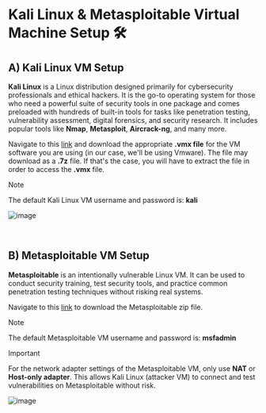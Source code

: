 # Kali Linux & Metasploitable Virtual Machine Setup 🛠️

## A) Kali Linux VM Setup

**Kali Linux** is a Linux distribution designed primarily for cybersecurity professionals and ethical hackers. It is the go-to operating system for those who need a powerful suite of security tools in one package and comes preloaded with hundreds of built-in tools for tasks like penetration testing, vulnerability assessment, digital forensics, and security research. It includes popular tools like **Nmap**, **Metasploit**, **Aircrack-ng**, and many more.

Navigate to this [link](https://www.kali.org/get-kali/#kali-virtual-machines) and download the appropriate **.vmx file** for the VM software you are using (in our case, we'll be using Vmware).
The file may download as a **.7z** file. If that's the case, you will have to extract the file in order to access the **.vmx** file.

> [!NOTE]
> The default Kali Linux VM username and password is: **kali**

![image](https://github.com/user-attachments/assets/42fd3055-6261-46fa-996c-403ddd0727de)

</br>

## B) Metasploitable VM Setup

**Metasploitable** is an intentionally vulnerable Linux VM. It can be used to conduct security training, test security tools, and practice common penetration testing techniques without risking real systems.

Navigate to this [link](https://sourceforge.net/projects/metasploitable/) to download the Metasploitable zip file.

> [!NOTE]
> The default Metasploitable VM username and password is: **msfadmin**

> [!IMPORTANT]
> For the network adapter settings of the Metasploitable VM, only use **NAT** or **Host-only adapter**. This allows Kali Linux (attacker VM) to connect and test vulnerabilities on Metasploitable without risk.

![image](https://github.com/user-attachments/assets/ff4060b3-9107-438c-bde2-49280396ff6e)

